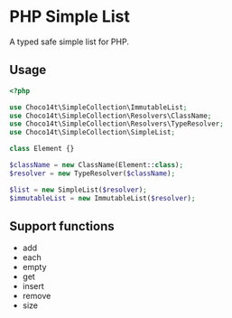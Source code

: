 # PHP Simple List

A typed safe simple list for PHP.

## Usage

```php
<?php

use Choco14t\SimpleCollection\ImmutableList;
use Choco14t\SimpleCollection\Resolvers\ClassName;
use Choco14t\SimpleCollection\Resolvers\TypeResolver;
use Choco14t\SimpleCollection\SimpleList;

class Element {}

$className = new ClassName(Element::class);
$resolver = new TypeResolver($className);

$list = new SimpleList($resolver);
$immutableList = new ImmutableList($resolver);
```

## Support functions

* add
* each
* empty
* get
* insert
* remove
* size
